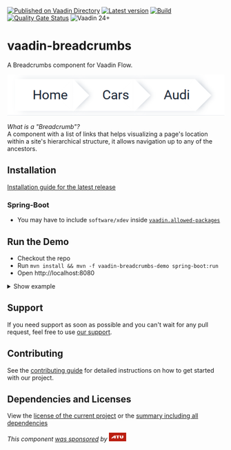 [![Published on Vaadin Directory](https://img.shields.io/badge/Vaadin%20Directory-published-00b4f0?logo=vaadin)](https://vaadin.com/directory/component/vaadin-breadcrumbs)
[![Latest version](https://img.shields.io/maven-central/v/software.xdev/vaadin-breadcrumbs?logo=apache%20maven)](https://mvnrepository.com/artifact/software.xdev/vaadin-breadcrumbs)
[![Build](https://img.shields.io/github/actions/workflow/status/xdev-software/vaadin-breadcrumbs/check-build.yml?branch=develop)](https://github.com/xdev-software/vaadin-breadcrumbs/actions/workflows/check-build.yml?query=branch%3Adevelop)
[![Quality Gate Status](https://sonarcloud.io/api/project_badges/measure?project=xdev-software_vaadin-breadcrumbs&metric=alert_status)](https://sonarcloud.io/dashboard?id=xdev-software_vaadin-breadcrumbs)
![Vaadin 24+](https://img.shields.io/badge/Vaadin%20Platform/Flow-24+-00b4f0)

# vaadin-breadcrumbs

A Breadcrumbs component for Vaadin Flow.

![demo](assets/demo.png)

_What is a "Breadcrumb"?_ <br/>
A component with a list of links that helps visualizing a page's location within a site's hierarchical structure, it allows navigation up to any of the ancestors.

## Installation
[Installation guide for the latest release](https://github.com/xdev-software/vaadin-breadcrumbs/releases/latest#Installation)

### Spring-Boot
* You may have to include ``software/xdev`` inside [``vaadin.allowed-packages``](https://vaadin.com/docs/latest/integrations/spring/configuration#configure-the-scanning-of-packages)

## Run the Demo
* Checkout the repo
* Run ``mvn install && mvn -f vaadin-breadcrumbs-demo spring-boot:run``
* Open http://localhost:8080

<details>
  <summary>Show example</summary>
  
  ![demo](assets/demo.avif)
</details>

## Support
If you need support as soon as possible and you can't wait for any pull request, feel free to use [our support](https://xdev.software/en/services/support).

## Contributing
See the [contributing guide](./CONTRIBUTING.md) for detailed instructions on how to get started with our project.

## Dependencies and Licenses
View the [license of the current project](LICENSE) or the [summary including all dependencies](https://xdev-software.github.io/vaadin-breadcrumbs/dependencies)

_This component [was sponsored](https://xdev.software/en/news/detail/collaboration-between-atu-and-xdev-leads-to-open-source-breadcrumb-component-for-vaadin) by [<img src="./assets/ATU_Logo.svg" alt="ATU" height=20 />](https://atu.de)_
